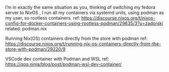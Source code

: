 I’m in exactly the same situation as you, thinking of switching my fedora server to NixOS , I run all my containers via systemd units, using podman as my user, so rootless containers.
ref: https://discourse.nixos.org/t/nixos-config-for-docker-containers-using-rootless-podman/29635/3?u=zadorski
related: podman.nix

Running Nix(OS) containers directly from the store with podman
ref: https://discourse.nixos.org/t/running-nix-os-containers-directly-from-the-store-with-podman/29220/9


VSCode dev container with Podman and WSL
ref: https://qqq.ninja/blog/post/podman-wsl-dev-container/